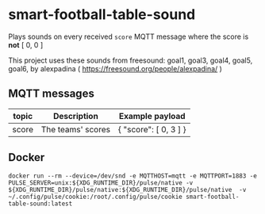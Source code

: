 # smart-football-table-sound

Plays sounds on every received ```score``` MQTT message where the score is **not** [ 0, 0 ]

This project uses these sounds from freesound:
goal1, goal3, goal4, goal5, goal6, by alexpadina ( https://freesound.org/people/alexpadina/ )

## MQTT messages
| topic           | Description                  | Example payload        |
| --------------- | ---------------------------- |----------------------- |
| score           | The teams' scores            | { "score": [ 0, 3 ] }  |

## Docker
```docker run --rm --device=/dev/snd -e MQTTHOST=mqtt -e MQTTPORT=1883 -e PULSE_SERVER=unix:${XDG_RUNTIME_DIR}/pulse/native -v ${XDG_RUNTIME_DIR}/pulse/native:${XDG_RUNTIME_DIR}/pulse/native  -v ~/.config/pulse/cookie:/root/.config/pulse/cookie smart-football-table-sound:latest```

